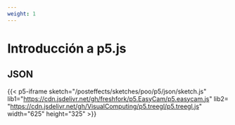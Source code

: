 ```yaml
---
weight: 1
---
```


# Introducción a p5.js

## JSON


{{< p5-iframe sketch="/posteffects/sketches/poo/p5/json/sketch.js" lib1="https://cdn.jsdelivr.net/gh/freshfork/p5.EasyCam/p5.easycam.js" lib2=
"https://cdn.jsdelivr.net/gh/VisualComputing/p5.treegl/p5.treegl.js" width="625" height="325" >}}

